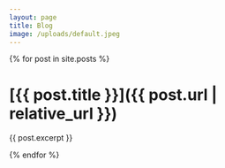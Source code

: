 ```yaml
---
layout: page
title: Blog
image: /uploads/default.jpeg
---
```

{% for post in site.posts %}

# [{{ post.title }}]({{ post.url | relative_url }})

{{ post.excerpt }}

{% endfor %}
